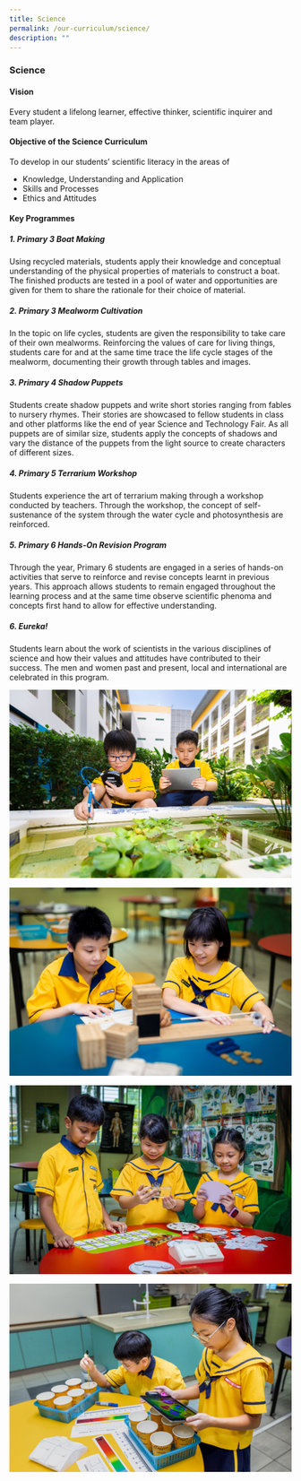 ```yaml
---
title: Science
permalink: /our-curriculum/science/
description: ""
---
```

### Science

#### Vision
Every student a lifelong learner, effective thinker, scientific inquirer and team player.

#### Objective of the Science Curriculum
To develop in our students’ scientific literacy in the areas of
*   Knowledge, Understanding and Application
*   Skills and Processes
*   Ethics and Attitudes

#### Key Programmes

##### 1. Primary 3 Boat Making
Using recycled materials, students apply their knowledge and conceptual understanding of the physical properties of materials to construct a boat. The finished products are tested in a pool of water and opportunities are given for them to share the rationale for their choice of material.

##### 2. Primary 3 Mealworm Cultivation
In the topic on life cycles, students are given the responsibility to take care of their own mealworms. Reinforcing the values of care for living things, students care for and at the same time trace the life cycle stages of the mealworm, documenting their growth through tables and images.

##### 3. Primary 4 Shadow Puppets
Students create shadow puppets and write short stories ranging from fables to nursery rhymes. Their stories are showcased to fellow students in class and other platforms like the end of year Science and Technology Fair. As all puppets are of similar size, students apply the concepts of shadows and vary the distance of the puppets from the light source to create characters of different sizes.

##### 4. Primary 5 Terrarium Workshop
Students experience the art of terrarium making through a workshop conducted by teachers. Through the workshop, the concept of self-sustenance of the system through the water cycle and photosynthesis are reinforced.

##### 5. Primary 6 Hands-On Revision Program
Through the year, Primary 6 students are engaged in a series of hands-on activities that serve to reinforce and revise concepts learnt in previous years. This approach allows students to remain engaged throughout the learning process and at the same time observe scientific phenoma and concepts first hand to allow for effective understanding.

##### 6. Eureka!
Students learn about the work of scientists in the various disciplines of science and how their values and attitudes have contributed to their success. The men and women past and present, local and international are celebrated in this program.

![](/images/SC/sc1.jpg)

![](/images/SC/sc2.jpg)

![](/images/SC/sc3.jpg)

![](/images/SC/sc4.jpg)

